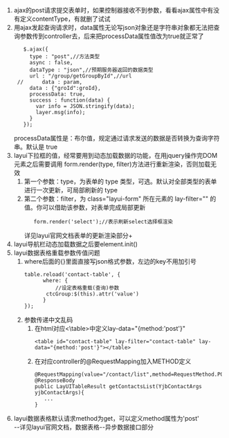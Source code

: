 1. ajax的post请求提交表单时，如果控制器接收不到参数，看看ajax属性中有没有定义contentType，有就删了试试
2. 用ajax发起查询请求时，data属性无论写json对象还是字符串对象都无法把查询参数传到controller去，后来把processData属性值改为true就正常了
   ```
      $.ajax({
        type : "post",//方法类型
        async : false,
        dataType : "json",//预期服务器返回的数据类型
        url : "/group/getGroupById",//url
    //		data : param,
        data : {"groId":groId},
        processData: true,
        success : function(data) {
          var info = JSON.stringify(data);
          layer.msg(info);
        }
      });
   ```
   processData属性是：布尔值，规定通过请求发送的数据是否转换为查询字符串。默认是 true
3. layui下拉框的值，经常要用到动态加载数据的功能，在用jquery操作完DOM元素之后需要调用 form.render(type, filter)方法进行重新渲染，否则加载无效
   1. 第一个参数：type，为表单的 type 类型，可选。默认对全部类型的表单进行一次更新，可局部刷新的 type 
   2. 第二个参数：filter，为 class="layui-form" 所在元素的 lay-filter="" 的值。你可以借助该参数，对表单完成局部更新
      ```
         form.render('select');//表示刷新select选择框渲染
      ```
      详见layui官网文档表单的更新渲染部分+
4. layui导航栏动态加载数据之后要element.init()
5. layui数据表格重载参数传值问题
   1. where后面的{}里面直接写json格式参数，左边的key不用加引号
      ```
      table.reload('contact-table', {
            where: {
                //设定表格重载(查询)参数
             ctcGroup:$(this).attr('value')
            }
      });
      ```
   2. 参数传递中文乱码
      1. 在html对应<\table>中定义lay-data="{method:'post'}"
         ```
         <table id="contact-table" lay-filter="contact-table" lay-data="{method:'post'}"></table>
         ```
      2. 在对应controller的@RequestMapping加入METHOD定义
         ```
         @RequestMapping(value="/contact/list",method=RequestMethod.POST)
         @ResponseBody
         public LayUITableResult getContactsList(YjbContactArgs yjbContactArgs){
            ...
         }
         ```
6. layui数据表格默认请求method为get，可以定义method属性为'post'   
   --详见layui官网文档，数据表格--异步数据接口部分
